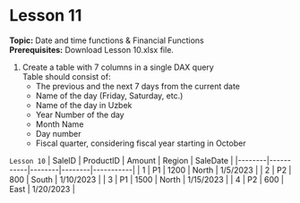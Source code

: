 # Lesson 11
**Topic:** Date and time functions & Financial Functions  
**Prerequisites:** Download Lesson 10.xlsx file.

1. Create a table with 7 columns in a single DAX query  
   Table should consist of:
   * The previous and the next 7 days from the current date  
   * Name of the day (Friday, Saturday, etc.)  
   * Name of the day in Uzbek  
   * Year Number of the day  
   * Month Name  
   * Day number  
   * Fiscal quarter, considering fiscal year starting in October  

```Lesson 10```
| SaleID | ProductID | Amount | Region | SaleDate  |
|--------|-----------|--------|--------|-----------|
| 1      | P1        | 1200   | North  | 1/5/2023  |
| 2      | P2        | 800    | South  | 1/10/2023 |
| 3      | P1        | 1500   | North  | 1/15/2023 |
| 4      | P2        | 600    | East   | 1/20/2023 |
